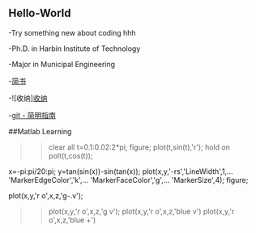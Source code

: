 ## Hello-World
-Try something new about coding hhh

-Ph.D. in Harbin Institute of Technology 

-Major in Municipal Engineering

-[简书](https://www.jianshu.com/p/q81RER)

-![收纳][收纳](https://github.com/Ove-HIT/MarkdownPhotos/blob/photos/%E6%94%B6%E7%BA%B3.jpg)

-[git - 简明指南](http://rogerdudler.github.io/git-guide/index.zh.html)

##Matlab Learning

>> clear all
>> t=0.1:0.02:2*pi;
>> figure;
>> plot(t,sin(t),'r');
>> hold on
>> polt(t,cos(t));

 x=-pi:pi/20:pi;
y=tan(sin(x))-sin(tan(x));
plot(x,y,'-rs','LineWidth',1,...
'MarkerEdgeColor','k',...
'MarkerFaceColor','g',...
'MarkerSize',4);
figure;

plot(x,y,'r o',x,z,'g-.v');
>> plot(x,y,'r o',x,z,'g v');
>> plot(x,y,'r o',x,z,'blue v')
>> plot(x,y,'r o',x,z,'blue +')
